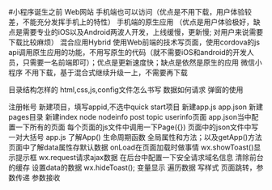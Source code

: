 #小程序诞生之前
Web网站            手机端也可以访问（优点是不用下载，用户体验较差，不能充分发挥手机上的特性）
手机端的原生应用     （优点是用户体验极好，缺点是需要专业的iOS以及Android两波人开发，上线缓慢，更新慢; 对用户来说需要下载比较麻烦）
混合应用Hybrid       使用Web前端的技术写页面，使用cordova的js api调用原生应用的功能，不用写原生的代码（就不需要iOS和android的开发人员，只需要一名前端即可）；优点是更新速度快；缺点是依然是原生的应用
微信小程序           不用下载，基于混合式继续升级一上，不需要再下载

目录结构怎样的
html,css,js,config文件怎么书写
数据如何请求
弹窗的使用

注册帐号
新建项目，填写appid,不选中quick start项目
新建app.js app.json
新建pages目录
新建index node nodeinfo post topic userinfo页面
app.json当中配置一下所有的页面
每个页面的js文件中调用一下Page({})
页面中的json文件中写一对大括号
app.js 了解App() 生命周期函数 全局属性和方法；以及getApp()方法
页面中了解data属性存默认数据
onLoad在页面加载时做事情
wx.showToast()显示提示框
wx.request请求ajax数据
在后台中配置一下安全请求域名信息
清除前台的缓存
设置data的数据
wx.hideToast();
变量显示
遍历数据
写样式
页面跳转，参数传递
参数接收
